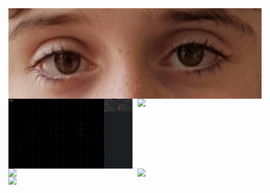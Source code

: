 <!--
**NachoToast/NachoToast** is a ✨ _special_ ✨ repository because its `README.md` (this file) appears on your GitHub profile.

Here are some ideas to get you started:

- 🔭 I’m currently working on ...
- 🌱 I’m currently learning ...
- 👯 I’m looking to collaborate on ...
- 🤔 I’m looking for help with ...
- 💬 Ask me about ...
- 📫 How to reach me: ...
- 😄 Pronouns: ...
- ⚡ Fun fact: ...
-->

<div style="display: flex; flex-flow: row wrap; justify-content: space-between;">

<img src="eyes.png" width="100%" />

<img src="shapes.gif" width="49%" />

<img src="caches.gif" width="49%" style="float: right;" />

<img src="test_vis.gif" width="49%"  />

<img src="https://github.com/NachoToast/SimpleCustomGasFramework/raw/main/Source/Media/Expand.gif" width="49%" style="float: right;"  /> 

<img src="https://user-images.githubusercontent.com/32235595/143158125-a8588f10-1172-4acb-bd1e-41a37500fb52.png" width="100%" />

</div>

